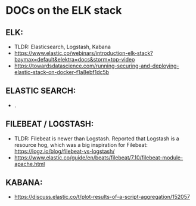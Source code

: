 DOCs on the ELK stack
===

ELK:
----
- TLDR: Elasticsearch, Logstash, Kabana 
- https://www.elastic.co/webinars/introduction-elk-stack?baymax=default&elektra=docs&storm=top-video
- https://towardsdatascience.com/running-securing-and-deploying-elastic-stack-on-docker-f1a8ebf1dc5b


ELASTIC SEARCH:
---------------
- .


FILEBEAT / LOGSTASH:
--------------------

- TLDR: Filebeat is newer than Logstash. Reported that Logstash is a resource hog, which was a big inspiration for
Filebeat: https://logz.io/blog/filebeat-vs-logstash/
- https://www.elastic.co/guide/en/beats/filebeat/7.10/filebeat-module-apache.html




KABANA:
-------

- https://discuss.elastic.co/t/plot-results-of-a-script-aggregation/152057
